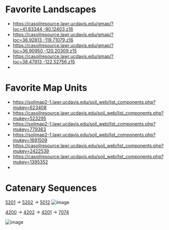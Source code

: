 # Favorite Landscapes

 * https://casoilresource.lawr.ucdavis.edu/gmap/?loc=41.83344,-90.12403,z16
 * https://casoilresource.lawr.ucdavis.edu/gmap/?loc=36.92813,-119.71079,z16
 * https://casoilresource.lawr.ucdavis.edu/gmap/?loc=36.90950,-120.20309,z15
 * https://casoilresource.lawr.ucdavis.edu/gmap/?loc=38.47913,-122.52756,z15
 * 


# Favorite Map Units

  * https://soilmap2-1.lawr.ucdavis.edu/soil_web/list_components.php?mukey=623408
  * https://casoilresource.lawr.ucdavis.edu/soil_web/list_components.php?mukey=523295
  * https://soilmap2-1.lawr.ucdavis.edu/soil_web/list_components.php?mukey=779363
  * https://soilmap2-1.lawr.ucdavis.edu/soil_web/list_components.php?mukey=1691509
  * https://casoilresource.lawr.ucdavis.edu/soil_web/list_components.php?mukey=2422539
  * https://casoilresource.lawr.ucdavis.edu/soil_web/list_components.php?mukey=1395352
  * 



# Catenary Sequences

[5201](https://casoilresource.lawr.ucdavis.edu/gmap/?loc=38.19944,-120.83914,z15) → [5202](https://casoilresource.lawr.ucdavis.edu/gmap/?loc=38.19897,-120.83656,z15) → [5012](https://casoilresource.lawr.ucdavis.edu/gmap/?loc=38.19779,-120.83322,z15)
![image](https://user-images.githubusercontent.com/624277/162071052-72064364-834c-4ac8-ab97-d0a1f7cdc869.png)

 
[4200](https://casoilresource.lawr.ucdavis.edu/gmap/?loc=38.23393,-120.78240,z16) → [4202](https://casoilresource.lawr.ucdavis.edu/gmap/?loc=38.23267,-120.78077,z16) → [4201](https://casoilresource.lawr.ucdavis.edu/gmap/?loc=38.23137,-120.77893,z16) → [7074](https://casoilresource.lawr.ucdavis.edu/gmap/?loc=38.22952,-120.77610,z16)

![image](https://user-images.githubusercontent.com/624277/162069180-d695f213-0632-4639-ba59-cb12d3de9dd1.png)  

